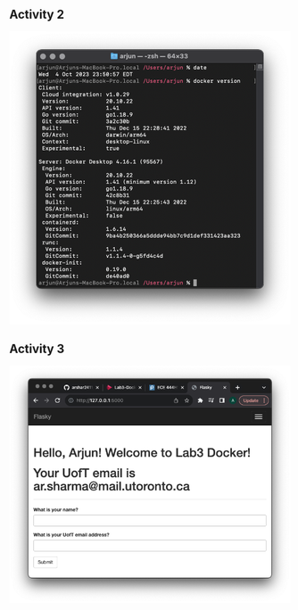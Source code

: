 ## Activity 2

![activity 2](images/activity-2.png)

## Activity 3

![activity 3](images/activity-3.png)

